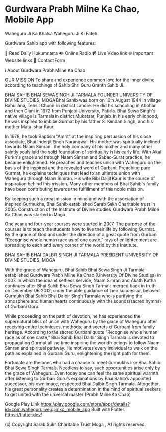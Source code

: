 # Gurdwara Prabh Milne Ka Chao, Mobile App

Waheguru Ji Ka Khalsa
Waheguru Ji Ki Fateh

Gurdwara Sahib app with following features:

📜 Read Daily Hukumnama
🔊 Online Radio
📹 Live Video link
🌐 Important Website links
📧 Contact Form

ℹ️ About Gurdwara Prabh Milne Ka Chao

OUR MISSION
To share and experience common love for the inner divine according to teachings of
Sahib Shri Guru Granth Sahib Ji.

BHAI SAHIB BHAI SEWA SINGH JI TARMALA
FOUNDER
UNIVERSITY OF DIVINE STUDIES, MOGA
Bhai Sahib was born on 10th August 1944 in village Bahuliana, Tehsil Chunni in district Lahore. He did his schooling in Abohar and then Giani in 1972 from Punjabi University, Patiala. Bhai Sewa Singh's native village is Tarmala in district Mukatsar, Punjab. In his early childhood, he was inspired to imbibe Gurmat by his father S. Kundan Singh, and his mother Mata Ishar Kaur.

In 1978, he took Baptism "Amrit" at the inspiring persuasion of his close associate, Bhai Inderjit Singh Narangwal. His mother was spiritually inclined towards Naam Simran. The holy company of his mother and many other saintly souls laid the solid foundation of spirituality in his early life. With Akal Purkh's grace and through Naam Simran and Sabad-Surat practice, he became enlightened. He preaches and teaches union with Waheguru on the basis of the inspired and the revealed word of Gurbani. Preaching pure Gurmat, he explains techniques that lead to an ultimate union with Waheguru through Naam Simran. His wife Bibi Daljit Kaur is the source of inspiration behind this mission. Many other members of Bhai Sahib's family have been contributing towards the fulfillment of this noble mission.

By keeping such a great mission in mind and with the association of inspired Gurmukhs, Bhai Sahib established Sarab Sukh Charitable trust in 2005. Construction of the Institute of Divine studies, Gurdwara Prabh Milne Ka Chao was started in Moga.

One year and four-year courses were started in 2007. The purpose of the courses is to teach the students how to live their life by following Gurmat. By the grace of God and under the direction of a great quote from Gurbani “Recognise whole human race as of one caste,” rays of enlightenment are spreading to each and every corner of the world by this Institute.

BHAI SAHIB BHAI DALBIR SINGH JI TARMALA
PRESIDENT
UNIVERSITY OF DIVINE STUDIES, MOGA

With the grace of Waheguru, Bhai Sahib Bhai Sewa Singh Ji Tarmala established Gurdwara Prabh Milne Ka Chao (University Of Divine Studies) in 2007. In which the idea of selfless service, Naam Simran and Akath Katha continues after Bhai Sahib Bhai Sewa Singh Tarmala merged back in truth on December 06 2012, under the able guidance of their successor, beloved Gurmukh Bhai Sahib Bhai Dalbir Singh Tarmala who is purifying the atmosphere and human hearts continuously with the sounds(sacred hymns) of Gurbani Guru.

While proceeding on the path of devotion, he has experienced the supernatural bliss of union with Waheguru by the grace of Waheguru after receiving entire techniques, methods, and secrets of Gurbani from family heritage. According to the sacred Gurbani quote “Recognise whole human race as of one caste,” Bhai Sahib Bhai Dalbir Singh Tarmala is devoted to propagating Gurmat all the time inspiring the worldly beings to follow Naam Simran and spiritual pathway. He motivates every individual to walk on the path as explained in Gurbani Guru, enlightening the right path for them.

Fortunate are the ones who had a chance to meet Gurmukhs like Bhai Sahib Bhai Sewa Singh Tarmala. Needless to say, such opportunities arise only by the grace of Waheguru. Even today one can feel the same spiritual warmth after listening to Gurbani Guru’s explanations by Bhai Sahib’s appointed successor, his own image, respected Bhai Dalbir Singh Tarmala. Altogether, his great personality creates a determination in the mind of spiritual seekers to get united with the universal master (Prabh Milne Ka Chao)


Google Play Link https://play.google.com/store/apps/details?id=com.wahegurulive.gpmkc_mobile_app
Built with Flutter. https://flutter.dev/

(c) Copyright Sarab Sukh Charitable Trust Moga , All rights reserved.
